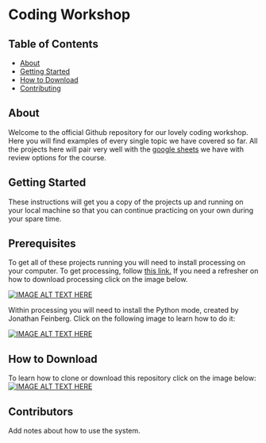 # Coding Workshop

## Table of Contents

- [About](#about)
- [Getting Started](#getting_started)
- [How to Download](#download)
- [Contributing](#contributors)

## About <a name = "about"></a>

Welcome to the official Github repository for our lovely coding workshop. Here you will find examples of every single topic we have covered so far. All the projects here will pair very well with the [google sheets](https://docs.google.com/spreadsheets/d/1a_OME282ngKiFFuauJqImK2Bfyk7kejBDFZeJtpxEus/edit?usp=sharing#gid=43686953) we have with review options for the course.

## Getting Started <a name = "getting_started"></a>

These instructions will get you a copy of the projects up and running on your local machine so that you can continue practicing on your own during your spare time.

## Prerequisites

To get all of these projects running you will need to install processing on your computer. To get processing, follow [this link.](https://processing.org/download/) 
If you need a refresher on how to download processing click on the image below.

[![IMAGE ALT TEXT HERE](http://i3.ytimg.com/vi/Q04sKyZsUKo/hqdefault.jpg)](https://www.youtube.com/watch?v=Q04sKyZsUKo)



Within processing you will need to install the Python mode, created by Jonathan Feinberg. Click on the following image to learn how to do it:

[![IMAGE ALT TEXT HERE](http://i3.ytimg.com/vi/bngDW7BA73E/hqdefault.jpg)](https://www.youtube.com/watch?v=bngDW7BA73E)

## How to Download <a name = "download"></a>

To learn how to clone or download this repository click on the image below:
[![IMAGE ALT TEXT HERE](http://i3.ytimg.com/vi/X5e3xQBeqf8/hqdefault.jpg)](https://youtu.be/X5e3xQBeqf8?t=69)

## Contributors <a name = "contributors"></a>

Add notes about how to use the system.
